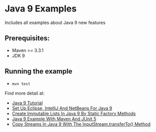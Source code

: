 # Java 9 Examples
Includes all examples about Java 9 new features


## Prerequisites:
* Maven >= 3.3.1
* JDK 9

## Running the example
* `mvn test`

Find more detail at: 
* [Java 9 Tutorial](https://howtoprogram.xyz/java-9-tutorial/)
* [Set Up Eclipse, IntelliJ And NetBeans For Java 9](https://howtoprogram.xyz/2017/09/24/set-up-eclipse-intellij-and-netbeans-for-java-9/)
* [Create Immutable Lists In Java 9 By Static Factory Methods](https://howtoprogram.xyz/2017/09/24/java-9-create-immutable-lists-static-factory-method/)
* [Java 9 Example With Maven And JUnit 5](https://howtoprogram.xyz/2017/09/23/java-9-maven-junit-5-example/)
* [Copy Streams In Java 9 With The InputStream.transferTo() Method](https://howtoprogram.xyz/2017/10/01/java-9-inputstream-transferto-copy-streams/)

